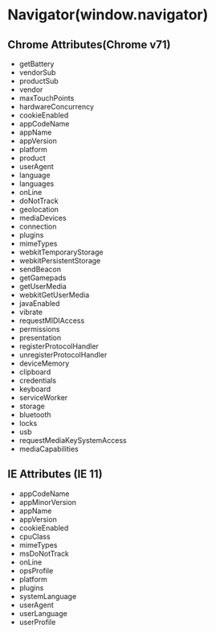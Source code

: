 # Navigator(window.navigator)

## Chrome Attributes(Chrome v71)
+ getBattery
+ vendorSub
+ productSub
+ vendor
+ maxTouchPoints
+ hardwareConcurrency
+ cookieEnabled
+ appCodeName
+ appName
+ appVersion
+ platform
+ product
+ userAgent
+ language
+ languages
+ onLine
+ doNotTrack
+ geolocation
+ mediaDevices
+ connection
+ plugins
+ mimeTypes
+ webkitTemporaryStorage
+ webkitPersistentStorage
+ sendBeacon
+ getGamepads
+ getUserMedia
+ webkitGetUserMedia
+ javaEnabled
+ vibrate
+ requestMIDIAccess
+ permissions
+ presentation
+ registerProtocolHandler
+ unregisterProtocolHandler
+ deviceMemory
+ clipboard
+ credentials
+ keyboard
+ serviceWorker
+ storage
+ bluetooth
+ locks
+ usb
+ requestMediaKeySystemAccess
+ mediaCapabilities

## IE Attributes (IE 11)
+ appCodeName
+ appMinorVersion
+ appName
+ appVersion
+ cookieEnabled
+ cpuClass
+ mimeTypes
+ msDoNotTrack
+ onLine
+ opsProfile
+ platform
+ plugins
+ systemLanguage
+ userAgent
+ userLanguage
+ userProfile
